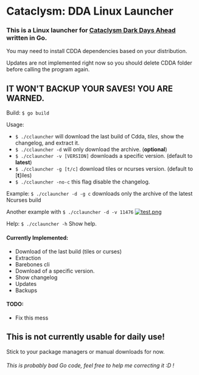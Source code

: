 # Cataclysm: DDA Linux Launcher

### This is a Linux launcher for [Cataclysm Dark Days Ahead](https://github.com/CleverRaven/Cataclysm-DDA) written in Go. 

You may need to install CDDA dependencies based on your distribution.

Updates are not implemented right now so you should delete CDDA folder before calling the program again.

## IT WON'T BACKUP YOUR SAVES! YOU ARE WARNED.

Build: `$ go build`

Usage: 
- `$ ./cclauncher` will download the last build of Cdda, *tiles*, show the changelog, and extract it.
- `$ ./cclauncher -d` will only download the archive. (**optional**)
- `$ ./cclauncher -v [VERSION]` downloads a specific version. (default to **latest**)
- `$ ./cclauncher -g [t/c]` download tiles or ncurses version. (default to [**t**]iles)
- `$ ./cclauncher -no-c` this flag disable the changelog.

Example: `$ ./cclauncher -d -g c` downloads only the archive of the latest Ncurses build

Another example with `$ ./cclauncher -d -v 11476`
[![test.png](https://i.postimg.cc/44jmMDfV/test.png)](https://postimg.cc/pyYW51nL)

Help: `$ ./cclauncher -h` Show help.





#### Currently Implemented: 
- Download of the last build (tiles or curses)
- Extraction
- Barebones cli
- Download of a specific version.
- Show changelog
- Updates
- Backups

#### TODO:
- Fix this mess

## This is not currently usable for daily use!
Stick to your package managers or manual downloads for now.

###### This is probably bad Go code, feel free to help me correcting it :D !
